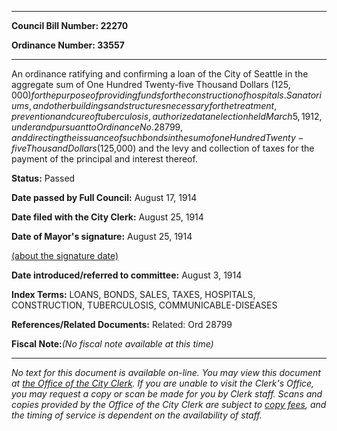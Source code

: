 

********

**Council Bill Number: 22270**
   
**Ordinance Number: 33557**
********

 An ordinance ratifying and confirming a loan of the City of Seattle in the aggregate sum of One Hundred Twenty-five Thousand Dollars ($125,000) for the purpose of providing funds for the construction of hospitals. Sanatoriums, and other buildings and structures necessary for the treatment, prevention and cure of tuberculosis, authorized at an election held March 5, 1912, under and pursuant to Ordinance No. 28799, and directing the issuance of such bonds in the sum of one Hundred Twenty-five Thousand Dollars ($125,000) and the levy and collection of taxes for the payment of the principal and interest thereof.

**Status:** Passed
   
**Date passed by Full Council:** August 17, 1914
   
**Date filed with the City Clerk:** August 25, 1914
   
**Date of Mayor's signature:** August 25, 1914
   
[(about the signature date)](/~public/approvaldate.htm)
   
   
   
**Date introduced/referred to committee:** August 3, 1914
   
   
**Index Terms:** LOANS, BONDS, SALES, TAXES, HOSPITALS, CONSTRUCTION, TUBERCULOSIS, COMMUNICABLE-DISEASES

**References/Related Documents:** Related: Ord 28799

**Fiscal Note:**_(No fiscal note available at this time)_
********

_No text for this document is available on-line. You may view this document at [the Office of the City Clerk](http://www.seattle.gov/leg/clerk/contactUs.htm). If you are unable to visit the Clerk's Office, you may request a copy or scan be made for you by Clerk staff. Scans and copies provided by the Office of the City Clerk are subject to [copy fees](http://clerk.seattle.gov/~public/clerkfees.htm), and the timing of service is dependent on the availability of staff._

